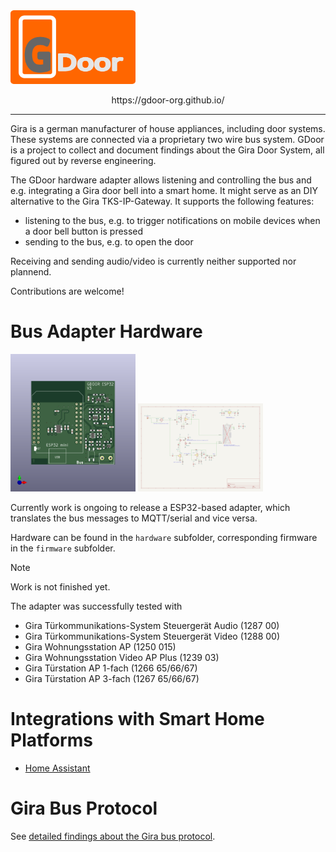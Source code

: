 <img src="doc/logo.png" alt="GDoor Logo" width=200>
<p align="center">
  https://gdoor-org.github.io/
</p>

_________________

Gira is a german manufacturer of house appliances, including door systems.
These systems are connected via a proprietary two wire bus system.
GDoor is a project to collect and document findings about the Gira Door System, all figured out by reverse engineering.

The GDoor hardware adapter allows listening and controlling the bus and e.g. integrating a Gira door bell into a smart home. It might serve as an DIY alternative to the Gira TKS-IP-Gateway. It supports the following features:

- listening to the bus, e.g. to trigger notifications on mobile devices when a door bell button is pressed
- sending to the bus, e.g. to open the door

Receiving and sending audio/video is currently neither supported nor plannend.

Contributions are welcome!

# Bus Adapter Hardware
<img src="doc/esp32-pcb.png" alt="3D Render of ESP32 adapterboard" width=200> <img src="doc/esp32-schem.png" alt="Schematic of ESP32 adapterboard" width=200>

Currently work is ongoing to release a ESP32-based adapter, which translates the bus messages to MQTT/serial and vice versa.

Hardware can be found in the `hardware` subfolder,
corresponding firmware in the `firmware` subfolder.

> [!NOTE]  
> Work is not finished yet.

The adapter was successfully tested with
- Gira Türkommunikations-System Steuergerät Audio (1287 00)
- Gira Türkommunikations-System Steuergerät Video (1288 00)
- Gira Wohnungsstation AP (1250 015)
- Gira Wohnungsstation Video AP Plus (1239 03)
- Gira Türstation AP 1-fach (1266 65/66/67)
- Gira Türstation AP 3-fach (1267 65/66/67)

# Integrations with Smart Home Platforms

- [Home Assistant](/doc/integrations/home-assistant.md)

# Gira Bus Protocol

See [detailed findings about the Gira bus protocol](/doc/gira-bus.md).
